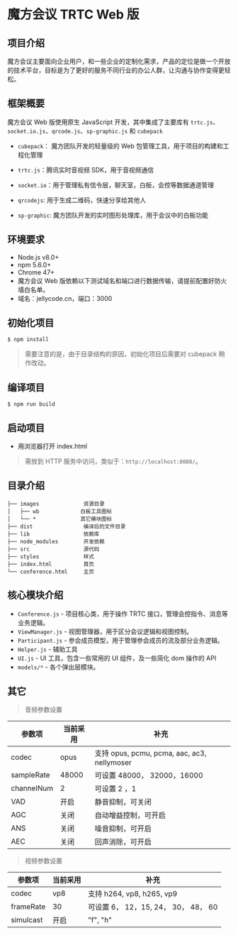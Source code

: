 # 魔方会议 TRTC Web 版

## 项目介绍
魔方会议主要面向企业用户，和一些企业的定制化需求，产品的定位是做一个开放的技术平台，目标是为了更好的服务不同行业的办公人群，让沟通与协作变得更轻松。

## 框架概要
魔方会议 Web 版使用原生 JavaScript 开发，其中集成了主要库有 `trtc.js`、`socket.io.js`、`qrcode.js`、`sp-graphic.js` 和 `cubepack`

 - `cubepack`： 魔方团队开发的轻量级的 Web 包管理工具，用于项目的构建和工程化管理
 
 - `trtc.js`：腾讯实时音视频 SDK，用于音视频通信
 
 - `socket.io`：用于管理私有信令层，聊天室，白板，会控等数据通道管理
 
 - `qrcodejs`: 用于生成二维码，快速分享给其他人 
 
 - `sp-graphic`: 魔方团队开发的实时图形处理库，用于会议中的白板功能

## 环境要求

- Node.js v8.0+
- npm 5.6.0+
- Chrome 47+
- 魔方会议 Web 版依赖以下测试域名和端口进行数据传输，请提前配置好防火墙白名单。
- 域名：jellycode.cn，端口：3000

## 初始化项目

```sh
$ npm install
```

> 需要注意的是，由于目录结构的原因，初始化项目后需要对 cubepack 稍作改动。


## 编译项目
```
$ npm run build
```

## 启动项目

- 用浏览器打开 index.html

> 需放到 HTTP 服务中访问，类似于：`http://localhost:8080/`。


## 目录介绍
```
├── images              资源目录
│   ├── wb             白板工具图标
│   └── *              其它模块图标
├── dist                编译后的文件目录
├── lib                 依赖库
├── node_modules        开发依赖
├── src                 源代码
├── styles              样式
├── index.html          首页
└── conference.html     主页
```

## 核心模块介绍

- `Conference.js` - 项目核心类，用于操作 TRTC 接口，管理会控指令、消息等业务逻辑。
- `ViewManager.js` - 视图管理器，用于区分会议逻辑和视图控制。
- `Participant.js` - 参会成员模型，用于管理参会成员的流及部分业务逻辑。
- `Helper.js` - 辅助工具
- `UI.js` - UI 工具，包含一些常用的 UI 组件，及一些简化 dom 操作的 API
- `models/*` - 各个弹出层模块。

## 其它

> 音频参数设置


| 参数项 | 当前采用 | 补充 |
| ------ | ------ | ------ |
| codec | opus | 支持 opus, pcmu, pcma, aac, ac3, nellymoser |
| sampleRate | 48000 | 可设置 48000， 32000，16000 |
| channelNum | 2 | 可设置 2 ，1 |
| VAD | 开启 | 静音抑制，可关闭 |
| AGC | 关闭 | 自动增益控制，可开启 |
| ANS | 关闭 | 噪音抑制，可开启 |
| AEC | 关闭 | 回声消除，可开启 |


> 视频参数设置

| 参数项 | 当前采用 | 补充 |
| ------ | ------ | ------ |
| codec | vp8 | 支持 h264, vp8, h265, vp9 |
| frameRate | 30 | 可设置 6， 12，15, 24， 30， 48， 60 |
| simulcast | 开启 | "f", "h"
